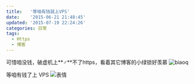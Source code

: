 ```yaml
---
title:   '等咱有钱就上VPS'
date:    '2015-06-21 21:48:45'
updated: '2015-07-19 22:24:26'
categories: 日常
tags:
  - Https
  - 博客
---
```



可惜咱没钱，破虚机上**♂**不了https，看着其它博客的小绿锁好羡慕 ![biaoq](https://img.blessing.studio/images/2015/06/2015-06-21_05-34-38.jpg)

等咱有钱了上 VPS ![表情](https://img.blessing.studio/images/2015/06/2015-06-21_05-40-30.gif)
